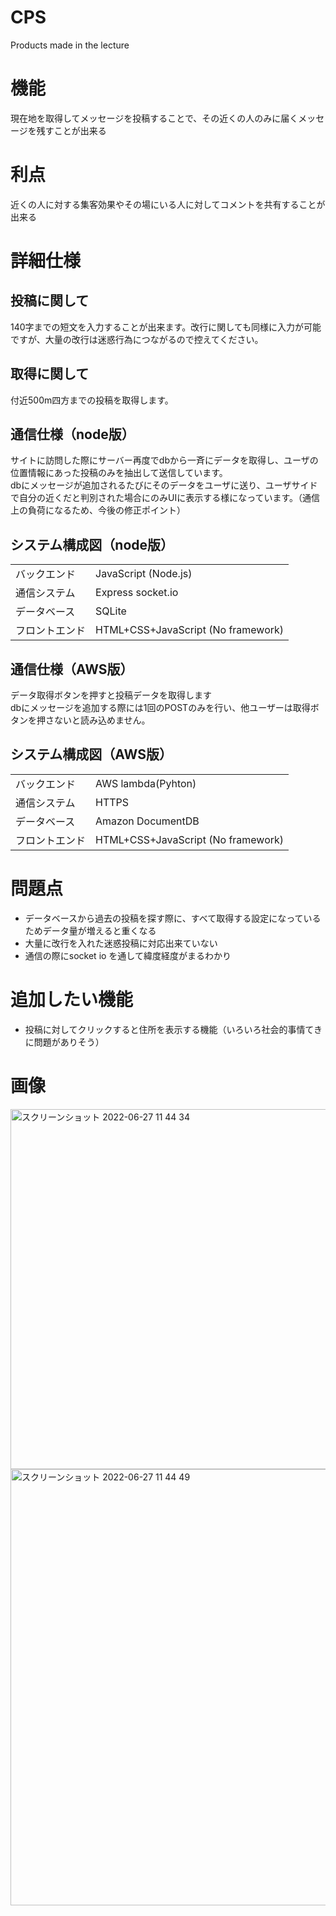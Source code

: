 # CPS
Products made in the lecture

# 機能
現在地を取得してメッセージを投稿することで、その近くの人のみに届くメッセージを残すことが出来る

# 利点
近くの人に対する集客効果やその場にいる人に対してコメントを共有することが出来る

# 詳細仕様
## 投稿に関して
140字までの短文を入力することが出来ます。改行に関しても同様に入力が可能ですが、大量の改行は迷惑行為につながるので控えてください。
## 取得に関して
付近500m四方までの投稿を取得します。
## 通信仕様（node版）
サイトに訪問した際にサーバー再度でdbから一斉にデータを取得し、ユーザの位置情報にあった投稿のみを抽出して送信しています。  
dbにメッセージが追加されるたびにそのデータをユーザに送り、ユーザサイドで自分の近くだと判別された場合にのみUIに表示する様になっています。（通信上の負荷になるため、今後の修正ポイント）
## システム構成図（node版）
|                |                                    | 
| -------------- | ---------------------------------- | 
| バックエンド   | JavaScript (Node.js)               | 
| 通信システム   | Express socket.io                  | 
| データベース   | SQLite                             | 
| フロントエンド | HTML+CSS+JavaScript (No framework) | 

## 通信仕様（AWS版）
データ取得ボタンを押すと投稿データを取得します  
dbにメッセージを追加する際には1回のPOSTのみを行い、他ユーザーは取得ボタンを押さないと読み込めません。  
## システム構成図（AWS版）
|                |                                    | 
| -------------- | ---------------------------------- | 
| バックエンド   | AWS lambda(Pyhton)              | 
| 通信システム   | HTTPS                  | 
| データベース   | Amazon DocumentDB             | 
| フロントエンド | HTML+CSS+JavaScript (No framework) | 


# 問題点
- データベースから過去の投稿を探す際に、すべて取得する設定になっているためデータ量が増えると重くなる
- 大量に改行を入れた迷惑投稿に対応出来ていない
- 通信の際にsocket io を通して緯度経度がまるわかり

# 追加したい機能
- 投稿に対してクリックすると住所を表示する機能（いろいろ社会的事情てきに問題がありそう）

# 画像
<img width="576" alt="スクリーンショット 2022-06-27 11 44 34" src="https://user-images.githubusercontent.com/70005022/176003284-f97a1885-693d-417d-88c3-5f9e7345b882.png">
<img width="698" alt="スクリーンショット 2022-06-27 11 44 49" src="https://user-images.githubusercontent.com/70005022/176003328-8ead5846-3c4b-4723-ba52-7164a06ca14e.png">
